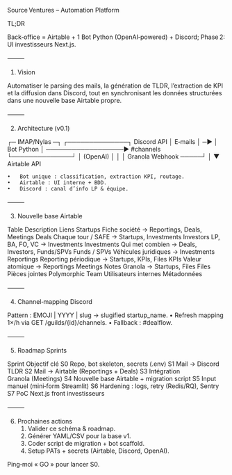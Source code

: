 Source Ventures – Automation Platform

TL;DR

Back‑office = Airtable + 1 Bot Python (OpenAI‑powered) + Discord;
Phase 2: UI investisseurs Next.js.

⸻

1. Vision

Automatiser le parsing des mails, la génération de TLDR, l’extraction de KPI et la diffusion dans Discord, tout en synchronisant les données structurées dans une nouvelle base Airtable propre.

⸻

2. Architecture (v0.1)

┌─ IMAP/Nylas ─┐     ┌──────────────┐      Discord API
│    E‑mails   │ ─▶ │ Bot Python   │ ──────────────────▶ #channels
└──────────────┘     │  (OpenAI)   │
                     │             │
Granola Webhook ─────┘             │
                                   ▼
                              Airtable API

	•	Bot unique : classification, extraction KPI, routage.
	•	Airtable : UI interne + BDD.
	•	Discord : canal d’info LP & équipe.

⸻

3. Nouvelle base Airtable

Table	Description	Liens
Startups	Fiche société	→ Reportings, Deals, Meetings
Deals	Chaque tour / SAFE	→ Startups, Investments
Investors	LP, BA, FO, VC	→ Investments
Investments	Qui met combien	→ Deals, Investors, Funds/SPVs
Funds / SPVs	Véhicules juridiques	→ Investments
Reportings	Reporting périodique	→ Startups, KPIs, Files
KPIs	Valeur atomique	→ Reportings
Meetings	Notes Granola	→ Startups, Files
Files	Pièces jointes	Polymorphic
Team	Utilisateurs internes	Métadonnées


⸻

4. Channel‑mapping Discord

Pattern : EMOJI | YYYY | slug  → slugified startup_name.
	•	Refresh mapping 1×/h via GET /guilds/{id}/channels.
	•	Fallback : #dealflow.

⸻

5. Roadmap Sprints

Sprint	Objectif clé
S0	Repo, bot skeleton, secrets (.env)
S1	Mail → Discord TLDR
S2	Mail → Airtable (Reportings + Deals)
S3	Intégration Granola (Meetings)
S4	Nouvelle base Airtable + migration script
S5	Input manuel (mini‑form Streamlit)
S6	Hardening : logs, retry (Redis/RQ), Sentry
S7	PoC Next.js front investisseurs


⸻

6. Prochaines actions
	1.	Valider ce schéma & roadmap.
	2.	Générer YAML/CSV pour la base v1.
	3.	Coder script de migration + bot scaffold.
	4.	Setup PATs + secrets (Airtable, Discord, OpenAI).

Ping‑moi « GO » pour lancer S0.